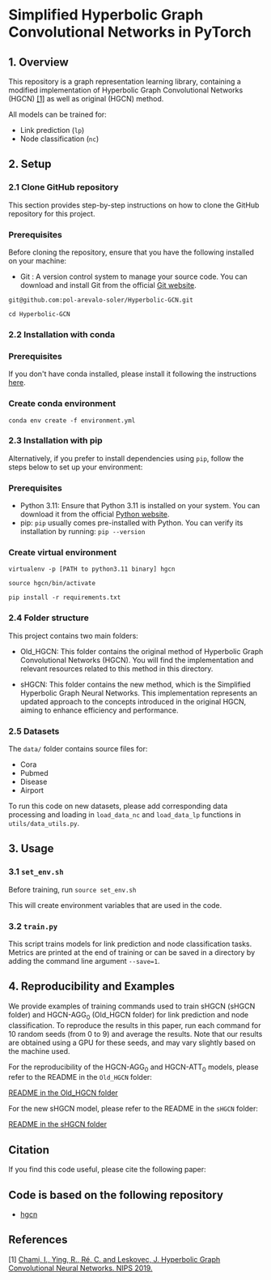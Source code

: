 # Simplified Hyperbolic Graph Convolutional Networks in PyTorch

## 1. Overview

This repository is a graph representation learning library, containing a modified implementation of Hyperbolic Graph Convolutional Networks (HGCN) [[1]](https://proceedings.neurips.cc/paper_files/paper/2019/file/0415740eaa4d9decbc8da001d3fd805f-Paper.pdf) as well as  original (HGCN) method.
  
All models can be trained for:

* Link prediction (```lp```)
* Node classification (```nc```)

## 2. Setup

### 2.1 Clone GitHub repository

This section provides step-by-step instructions on how to clone the GitHub repository for this project.

### Prerequisites

Before cloning the repository, ensure that you have the following installed on your machine:

* Git : A version control system to manage your source code. You can download and install Git from the official [Git website](https://git-scm.com/downloads).

```git@github.com:pol-arevalo-soler/Hyperbolic-GCN.git```

```cd Hyperbolic-GCN```

### 2.2 Installation with conda

### Prerequisites

If you don't have conda installed, please install it following the instructions [here](https://conda.io/projects/conda/en/latest/user-guide/install/index.html).

### Create conda environment

```conda env create -f environment.yml```

### 2.3 Installation with pip

Alternatively, if you prefer to install dependencies using `pip`, follow the steps below to set up your environment:

<!-- markdownlint-disable-file MD024 -->
### Prerequisites
<!-- markdownlint-enable -->

* Python 3.11: Ensure that Python 3.11 is installed on your system. You can download it from the official [Python website](https://www.python.org/downloads/).
* pip: `pip` usually comes pre-installed with Python. You can verify its installation by running:
  ```pip --version```

### Create virtual environment

```virtualenv -p [PATH to python3.11 binary] hgcn```

```source hgcn/bin/activate```

```pip install -r requirements.txt```

### 2.4 Folder structure

This project contains two main folders:

* Old_HGCN: This folder contains the original method of Hyperbolic Graph Convolutional Networks (HGCN). You will find the implementation and relevant resources related to this method in this directory.

* sHGCN: This folder contains the new method, which is the Simplified Hyperbolic Graph Neural Networks. This implementation represents an updated approach to the concepts introduced in the original HGCN, aiming to enhance efficiency and performance.

### 2.5 Datasets

The ```data/``` folder contains source files for:

* Cora
* Pubmed
* Disease
* Airport

To run this code on new datasets, please add corresponding data processing and loading in ```load_data_nc``` and ```load_data_lp``` functions in ```utils/data_utils.py```.

## 3. Usage

### 3.1 ```set_env.sh```

Before training, run  ```source set_env.sh```

This will create environment variables that are used in the code.

### 3.2  ```train.py```

This script trains models for link prediction and node classification tasks.
Metrics are printed at the end of training or can be saved in a directory by adding the command line argument ```--save=1```.

## 4. Reproducibility and Examples

We provide examples of training commands used to train sHGCN (sHGCN folder) and HGCN-AGG<sub>0</sub> (Old_HGCN folder) for link prediction and node classification. To reproduce the results in this paper, run each command for 10 random seeds (from 0 to 9) and average the results. Note that our results are obtained using a GPU for these seeds, and may vary slightly based on the machine used.

For the reproducibility of the HGCN-AGG<sub>0</sub> and HGCN-ATT<sub>0</sub> models, please refer to the README in the `Old_HGCN` folder:

[README in the Old_HGCN folder](Old_HGCN/README.md)

For the new sHGCN model, please refer to the README in the `sHGCN` folder:

[README in the sHGCN folder](sHGCN/README.md)

## Citation

If you find this code useful, please cite the following paper:

## Code is based on the following repository

* [hgcn](https://github.com/HazyResearch/hgcn/tree/master)

## References

[1] [Chami, I., Ying, R., Ré, C. and Leskovec, J. Hyperbolic Graph Convolutional Neural Networks. NIPS 2019.](http://web.stanford.edu/~chami/files/hgcn.pdf)
